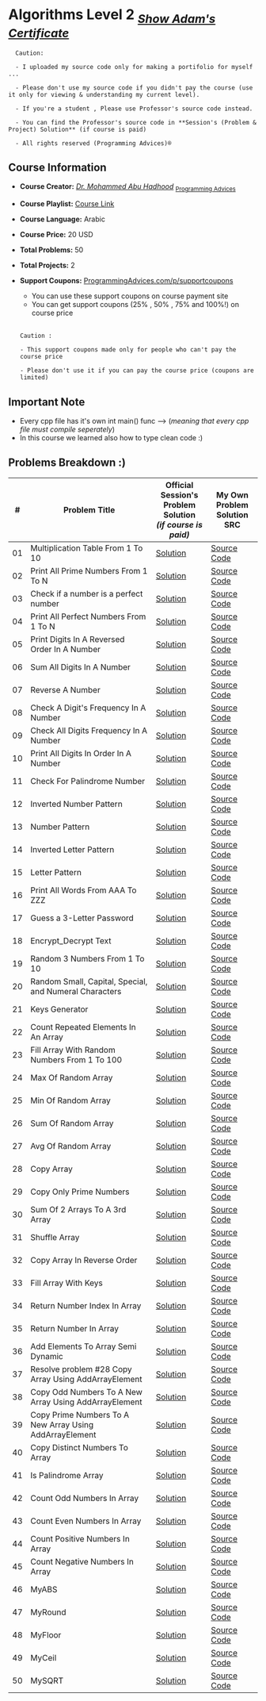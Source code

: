 # **Algorithms Level 2** <sub>*[Show Adam's Certificate](https://github.com/xDomty/RoadToDesktop/blob/main/0.%20My%20Certifications/5.%20Algorithms%20Level%202.pdf)*</sub>

      Caution: 

      - I uploaded my source code only for making a portifolio for myself ...

      - Please don't use my source code if you didn't pay the course (use it only for viewing & understanding my current level).

      - If you're a student , Please use Professor's source code instead.

      - You can find the Professor's source code in **Session's (Problem & Project) Solution** (if course is paid)
      
      - All rights reserved (Programming Advices)®


## **Course Information**
- **Course Creator:** *[Dr. Mohammed Abu Hadhood](https://jo.linkedin.com/in/abuhadhoud)* <sub>[Programming Advices](https://www.ProgrammingAdvices.com)</sub>
- **Course Playlist:** [Course Link](https://programmingadvices.com/p/00316b1111) <br>
- **Course Language:** Arabic
- **Course Price:** 20 USD 
- **Total Problems:** 50
- **Total Projects:** 2
- **Support Coupons:** [ProgrammingAdvices.com/p/supportcoupons](https://programmingadvices.com/p/supportcoupons)

     - You can use these support coupons on course payment site
     - You can get support coupons (25% , 50% , 75% and 100%!) on course price <br> <br>
     
      Caution : 

      - This support coupons made only for people who can't pay the course price

      - Please don't use it if you can pay the course price (coupons are limited)
         
## **Important Note**
- Every cpp file has it's own int main() func --> (*meaning that every cpp file must compile seperately*)
- In this course we learned also how to type clean code :)

## **Problems Breakdown :)**

| **#** | **Problem Title** | **Official Session's <br> Problem Solution** <br> *(if course is paid)* | **My Own Problem <br> Solution  SRC** |
|--------------|----------------------------|----------------------------|---------|
| 01 | Multiplication Table From 1 To 10 | [Solution](https://programmingadvices.com/courses/00316b1111/lectures/41056828) | [Source Code](https://github.com/xDomty/RoadToDesktop/tree/main/5.%20Algorithms%20Level%202/src/Problems/Problem%201) |
| 02 | Print All Prime Numbers From 1 To N | [Solution](https://programmingadvices.com/courses/00316b1111/lectures/41203608) | [Source Code](https://github.com/xDomty/RoadToDesktop/tree/main/5.%20Algorithms%20Level%202/src/Problems/Problem%202) |
| 03 | Check if a number is a perfect number | [Solution](https://programmingadvices.com/courses/00316b1111/lectures/41205480) | [Source Code](https://github.com/xDomty/RoadToDesktop/tree/main/5.%20Algorithms%20Level%202/src/Problems/Problem%203) |
| 04 | Print All Perfect Numbers From 1 To N | [Solution](https://programmingadvices.com/courses/00316b1111/lectures/41206435) | [Source Code](https://github.com/xDomty/RoadToDesktop/tree/main/5.%20Algorithms%20Level%202/src/Problems/Problem%204) |
| 05 | Print Digits In A Reversed Order In A Number | [Solution](https://programmingadvices.com/courses/00316b1111/lectures/41306881) | [Source Code](https://github.com/xDomty/RoadToDesktop/tree/main/5.%20Algorithms%20Level%202/src/Problems/Problem%205) |
| 06 | Sum All Digits In A Number | [Solution](https://programmingadvices.com/courses/00316b1111/lectures/41306747) | [Source Code](https://github.com/xDomty/RoadToDesktop/tree/main/5.%20Algorithms%20Level%202/src/Problems/Problem%206) |
| 07 | Reverse A Number | [Solution](https://programmingadvices.com/courses/00316b1111/lectures/41327443) | [Source Code](https://github.com/xDomty/RoadToDesktop/tree/main/5.%20Algorithms%20Level%202/src/Problems/Problem%207) |
| 08 | Check A Digit's Frequency In A Number | [Solution](https://programmingadvices.com/courses/00316b1111/lectures/41327479) | [Source Code](https://github.com/xDomty/RoadToDesktop/tree/main/5.%20Algorithms%20Level%202/src/Problems/Problem%208) |
| 09 | Check All Digits Frequency In A Number | [Solution](https://programmingadvices.com/courses/00316b1111/lectures/41327514) | [Source Code](https://github.com/xDomty/RoadToDesktop/tree/main/5.%20Algorithms%20Level%202/src/Problems/Problem%209) |
| 10 | Print All Digits In Order In A Number | [Solution](https://programmingadvices.com/courses/00316b1111/lectures/41327515) | [Source Code](https://github.com/xDomty/RoadToDesktop/tree/main/5.%20Algorithms%20Level%202/src/Problems/Problem%2010) |
| 11 | Check For Palindrome Number | [Solution](https://programmingadvices.com/courses/00316b1111/lectures/41327662) | [Source Code](https://github.com/xDomty/RoadToDesktop/tree/main/5.%20Algorithms%20Level%202/src/Problems/Problem%2011) |
| 12 | Inverted Number Pattern | [Solution](https://programmingadvices.com/courses/00316b1111/lectures/41327692) | [Source Code](https://github.com/xDomty/RoadToDesktop/tree/main/5.%20Algorithms%20Level%202/src/Problems/Problem%2012) |
| 13 | Number Pattern | [Solution](https://programmingadvices.com/courses/00316b1111/lectures/41358716) | [Source Code](https://github.com/xDomty/RoadToDesktop/tree/main/5.%20Algorithms%20Level%202/src/Problems/Problem%2013) |
| 14 | Inverted Letter Pattern | [Solution](https://programmingadvices.com/courses/00316b1111/lectures/41358733) | [Source Code](https://github.com/xDomty/RoadToDesktop/tree/main/5.%20Algorithms%20Level%202/src/Problems/Problem%2014) |
| 15 | Letter Pattern | [Solution](https://programmingadvices.com/courses/00316b1111/lectures/41358862) | [Source Code](https://github.com/xDomty/RoadToDesktop/tree/main/5.%20Algorithms%20Level%202/src/Problems/Problem%2015) |
| 16 | Print All Words From AAA To ZZZ | [Solution](https://programmingadvices.com/courses/00316b1111/lectures/41359121) | [Source Code](https://github.com/xDomty/RoadToDesktop/tree/main/5.%20Algorithms%20Level%202/src/Problems/Problem%2016) |
| 17 | Guess a 3-Letter Password | [Solution](https://programmingadvices.com/courses/00316b1111/lectures/41359449) | [Source Code](https://github.com/xDomty/RoadToDesktop/tree/main/5.%20Algorithms%20Level%202/src/Problems/Problem%2017) |
| 18 | Encrypt_Decrypt Text | [Solution](https://programmingadvices.com/courses/00316b1111/lectures/41359655) | [Source Code](https://github.com/xDomty/RoadToDesktop/tree/main/5.%20Algorithms%20Level%202/src/Problems/Problem%2018) |
| 19 | Random 3 Numbers From 1 To 10 | [Solution](https://programmingadvices.com/courses/00316b1111/lectures/41359713) | [Source Code](https://github.com/xDomty/RoadToDesktop/tree/main/5.%20Algorithms%20Level%202/src/Problems/Problem%2019) |
| 20 | Random Small, Capital, Special, and Numeral Characters | [Solution](https://programmingadvices.com/courses/00316b1111/lectures/41359792) | [Source Code](https://github.com/xDomty/RoadToDesktop/tree/main/5.%20Algorithms%20Level%202/src/Problems/Problem%2020) |
| 21 | Keys Generator | [Solution](https://programmingadvices.com/courses/00316b1111/lectures/41359860) | [Source Code](https://github.com/xDomty/RoadToDesktop/tree/main/5.%20Algorithms%20Level%202/src/Problems/Problem%2021) |
| 22 | Count Repeated Elements In An Array | [Solution](https://programmingadvices.com/courses/00316b1111/lectures/41359985) | [Source Code](https://github.com/xDomty/RoadToDesktop/tree/main/5.%20Algorithms%20Level%202/src/Problems/Problem%2022) |
| 23 | Fill Array With Random Numbers From 1 To 100 | [Solution](https://programmingadvices.com/courses/00316b1111/lectures/41360030) | [Source Code](https://github.com/xDomty/RoadToDesktop/tree/main/5.%20Algorithms%20Level%202/src/Problems/Problem%2023) |
| 24 | Max Of Random Array | [Solution](https://programmingadvices.com/courses/00316b1111/lectures/41360211) | [Source Code](https://github.com/xDomty/RoadToDesktop/tree/main/5.%20Algorithms%20Level%202/src/Problems/Problem%2024) |
| 25 | Min Of Random Array | [Solution](https://programmingadvices.com/courses/00316b1111/lectures/41360394) | [Source Code](https://github.com/xDomty/RoadToDesktop/tree/main/5.%20Algorithms%20Level%202/src/Problems/Problem%2025) |
| 26 | Sum Of Random Array | [Solution](https://programmingadvices.com/courses/00316b1111/lectures/41360743) | [Source Code](https://github.com/xDomty/RoadToDesktop/tree/main/5.%20Algorithms%20Level%202/src/Problems/Problem%2026) |
| 27 | Avg Of Random Array | [Solution](https://programmingadvices.com/courses/00316b1111/lectures/41361276) | [Source Code](https://github.com/xDomty/RoadToDesktop/tree/main/5.%20Algorithms%20Level%202/src/Problems/Problem%2027) |
| 28 | Copy Array | [Solution](https://programmingadvices.com/courses/00316b1111/lectures/41372866) | [Source Code](https://github.com/xDomty/RoadToDesktop/tree/main/5.%20Algorithms%20Level%202/src/Problems/Problem%2028) |
| 29 | Copy Only Prime Numbers | [Solution](https://programmingadvices.com/courses/00316b1111/lectures/41372906) | [Source Code](https://github.com/xDomty/RoadToDesktop/tree/main/5.%20Algorithms%20Level%202/src/Problems/Problem%2029) |
| 30 | Sum Of 2 Arrays To A 3rd Array | [Solution](https://programmingadvices.com/courses/00316b1111/lectures/41372962) | [Source Code](https://github.com/xDomty/RoadToDesktop/tree/main/5.%20Algorithms%20Level%202/src/Problems/Problem%2030) |
| 31 | Shuffle Array | [Solution](https://programmingadvices.com/courses/00316b1111/lectures/41374844) | [Source Code](https://github.com/xDomty/RoadToDesktop/tree/main/5.%20Algorithms%20Level%202/src/Problems/Problem%2031) |
| 32 | Copy Array In Reverse Order | [Solution](https://programmingadvices.com/courses/00316b1111/lectures/41411122) | [Source Code](https://github.com/xDomty/RoadToDesktop/tree/main/5.%20Algorithms%20Level%202/src/Problems/Problem%2032) |
| 33 | Fill Array With Keys | [Solution](https://programmingadvices.com/courses/00316b1111/lectures/41412068) | [Source Code](https://github.com/xDomty/RoadToDesktop/tree/main/5.%20Algorithms%20Level%202/src/Problems/Problem%2033) |
| 34 | Return Number Index In Array | [Solution](https://programmingadvices.com/courses/00316b1111/lectures/41412078) | [Source Code](https://github.com/xDomty/RoadToDesktop/tree/main/5.%20Algorithms%20Level%202/src/Problems/Problem%2034) |
| 35 | Return Number In Array | [Solution](https://programmingadvices.com/courses/00316b1111/lectures/41412888) | [Source Code](https://github.com/xDomty/RoadToDesktop/tree/main/5.%20Algorithms%20Level%202/src/Problems/Problem%2035) |
| 36 | Add Elements To Array Semi Dynamic | [Solution](https://programmingadvices.com/courses/00316b1111/lectures/41413474) | [Source Code](https://github.com/xDomty/RoadToDesktop/tree/main/5.%20Algorithms%20Level%202/src/Problems/Problem%2036) |
| 37 | Resolve problem #28 Copy Array Using AddArrayElement | [Solution](https://programmingadvices.com/courses/00316b1111/lectures/41413801) | [Source Code](https://github.com/xDomty/RoadToDesktop/tree/main/5.%20Algorithms%20Level%202/src/Problems/Problem%2037) |
| 38 | Copy Odd Numbers To A New Array Using AddArrayElement | [Solution](https://programmingadvices.com/courses/00316b1111/lectures/41414414) | [Source Code](https://github.com/xDomty/RoadToDesktop/tree/main/5.%20Algorithms%20Level%202/src/Problems/Problem%2038) |
| 39 | Copy Prime Numbers To A New Array Using AddArrayElement | [Solution](https://programmingadvices.com/courses/00316b1111/lectures/41414466) | [Source Code](https://github.com/xDomty/RoadToDesktop/tree/main/5.%20Algorithms%20Level%202/src/Problems/Problem%2039) |
| 40 | Copy Distinct Numbers To Array | [Solution](https://programmingadvices.com/courses/00316b1111/lectures/41415410) | [Source Code](https://github.com/xDomty/RoadToDesktop/tree/main/5.%20Algorithms%20Level%202/src/Problems/Problem%2040) |
| 41 | Is Palindrome Array | [Solution](https://programmingadvices.com/courses/00316b1111/lectures/41429476) | [Source Code](https://github.com/xDomty/RoadToDesktop/tree/main/5.%20Algorithms%20Level%202/src/Problems/Problem%2041) |
| 42 | Count Odd Numbers In Array | [Solution](https://programmingadvices.com/courses/00316b1111/lectures/41429808) | [Source Code](https://github.com/xDomty/RoadToDesktop/tree/main/5.%20Algorithms%20Level%202/src/Problems/Problem%2042%20%26%2043) |
| 43 | Count Even Numbers In Array | [Solution](https://programmingadvices.com/courses/00316b1111/lectures/41430577) | [Source Code](https://github.com/xDomty/RoadToDesktop/tree/main/5.%20Algorithms%20Level%202/src/Problems/Problem%2042%20%26%2043) |
| 44 | Count Positive Numbers In Array | [Solution](https://programmingadvices.com/courses/00316b1111/lectures/41430691) | [Source Code](https://github.com/xDomty/RoadToDesktop/tree/main/5.%20Algorithms%20Level%202/src/Problems/Problem%2044%20%26%2045) |
| 45 | Count Negative Numbers In Array | [Solution](https://programmingadvices.com/courses/00316b1111/lectures/41431575) | [Source Code](https://github.com/xDomty/RoadToDesktop/tree/main/5.%20Algorithms%20Level%202/src/Problems/Problem%2044%20%26%2045) |
| 46 | MyABS | [Solution](https://programmingadvices.com/courses/00316b1111/lectures/41431884) | [Source Code](https://github.com/xDomty/RoadToDesktop/tree/main/5.%20Algorithms%20Level%202/src/Problems/Problem%2046) |
| 47 | MyRound | [Solution](https://programmingadvices.com/courses/00316b1111/lectures/41457372) | [Source Code](https://github.com/xDomty/RoadToDesktop/tree/main/5.%20Algorithms%20Level%202/src/Problems/Problem%2047%20%26%2048%20%26%2049%20%26%2050) |
| 48 | MyFloor | [Solution](https://programmingadvices.com/courses/00316b1111/lectures/41457995) | [Source Code](https://github.com/xDomty/RoadToDesktop/tree/main/5.%20Algorithms%20Level%202/src/Problems/Problem%2047%20%26%2048%20%26%2049%20%26%2050) |
| 49 | MyCeil | [Solution](https://programmingadvices.com/courses/00316b1111/lectures/41458438) | [Source Code](https://github.com/xDomty/RoadToDesktop/tree/main/5.%20Algorithms%20Level%202/src/Problems/Problem%2047%20%26%2048%20%26%2049%20%26%2050) |
| 50 | MySQRT | [Solution](https://programmingadvices.com/courses/00316b1111/lectures/41458875) | [Source Code](https://github.com/xDomty/RoadToDesktop/tree/main/5.%20Algorithms%20Level%202/src/Problems/Problem%2047%20%26%2048%20%26%2049%20%26%2050) |

